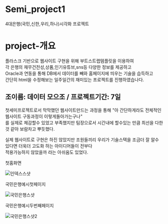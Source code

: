 # Semi_project1
4대은행(국민,신한,우리,하나)시각화 프로젝트

# project-개요
플라스크 기반으로 웹사이트 구현을 위해 부트스트랩템플릿을 이용하여<br>
각 은행의 재무건전성,상품,인기유튜브,sns등 다양한 정보를 제공하고 <br>
Oracle과 연동을 통해 DB에서 데이터를 빼와 홈페이지에 띄우는 기술을 습득하고<br>
간단히 html을 수정해보는 일주일간의 재미있는 프로젝트를 진행하였습나다.

## 조이름: 데이터 모으조 / 프로젝트기간: 7일

첫세미프로젝트로서 막막했던 웹사이트만드는 과정을 통해 "아 간단하게라도 전체적인 웹사이트 구동과정이 이렇게돌아가는구나"<br>
를 실제로 체감할수 있었고 부족했지만 팀장으로서 시간내에 할수있는 만큼 최선을 다한것 같아 보람차고 뿌듯했다.<br>

실제 웹사이트로 구현은 하진 않았지만 조원들끼리 우리가 기술스택을 조금더 잘 알수 있다면 더욱더 고도화 하는 아이디어들이 전부다<br>
적용가능하지 않았을까 라는 아쉬움도 있었다.


첫홈화면

![인덱스스샷](https://user-images.githubusercontent.com/102206325/175471559-fcca9e4b-1888-4bc5-9ab6-6859df7ec2db.png)

국민은행예시첫페이지

![국민은행스샷](https://user-images.githubusercontent.com/102206325/175471593-1f3a7981-1bc2-472b-bfe0-a887a977fc2f.png)

국민은행예시두번째페이지

![국민은행스샷2](https://user-images.githubusercontent.com/102206325/175471607-7cead212-845b-439f-94f7-cf4d873c08a0.png)
